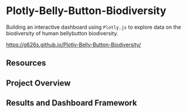 # Plotly-Belly-Button-Biodiversity
Building an interactive dashboard using `Plotly.js` to explore data on the biodiversity of human bellybutton biodiversity.

https://g626s.github.io/Plotly-Belly-Button-Biodiversity/

## Resources

## Project Overview

## Results and Dashboard Framework
